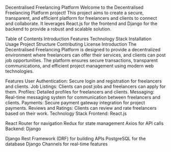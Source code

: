 Decentralised Freelancing Platform
Welcome to the Decentralised Freelancing Platform project! This project aims to create a secure, transparent, and efficient platform for freelancers and clients to connect and collaborate. It leverages React.js for the frontend and Django for the backend to provide a robust and scalable solution.

Table of Contents
Introduction
Features
Technology Stack
Installation
Usage
Project Structure
Contributing
License
Introduction
The Decentralised Freelancing Platform is designed to provide a decentralized environment where freelancers can offer their services, and clients can post job opportunities. The platform ensures secure transactions, transparent communications, and efficient project management using modern web technologies.

Features
User Authentication: Secure login and registration for freelancers and clients.
Job Listings: Clients can post jobs and freelancers can apply for them.
Profiles: Detailed profiles for freelancers and clients.
Messaging: Real-time messaging system for communication between freelancers and clients.
Payments: Secure payment gateway integration for project payments.
Reviews and Ratings: Clients can review and rate freelancers based on their work.
Technology Stack
Frontend: React.js

React Router for navigation
Redux for state management
Axios for API calls
Backend: Django

Django Rest Framework (DRF) for building APIs
PostgreSQL for the database
Django Channels for real-time features

